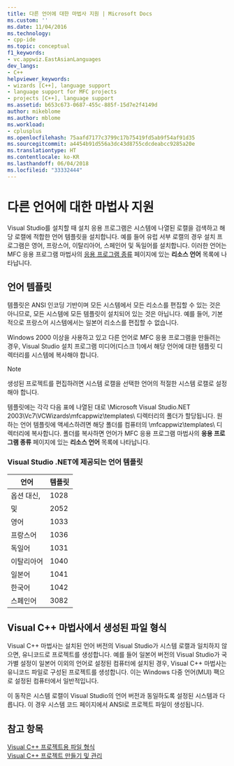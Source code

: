 ```yaml
---
title: 다른 언어에 대한 마법사 지원 | Microsoft Docs
ms.custom: ''
ms.date: 11/04/2016
ms.technology:
- cpp-ide
ms.topic: conceptual
f1_keywords:
- vc.appwiz.EastAsianLanguages
dev_langs:
- C++
helpviewer_keywords:
- wizards [C++], language support
- language support for MFC projects
- projects [C++], language support
ms.assetid: b653c673-0687-455c-885f-15d7e2f4149d
author: mikeblome
ms.author: mblome
ms.workload:
- cplusplus
ms.openlocfilehash: 75aafd7177c3799c17b75419fd5ab9f54af91d35
ms.sourcegitcommit: a4454b91d556a3dc43d8755cdcdeabcc9285a20e
ms.translationtype: HT
ms.contentlocale: ko-KR
ms.lasthandoff: 06/04/2018
ms.locfileid: "33332444"
---
```

# <a name="wizard-support-for-other-languages"></a>다른 언어에 대한 마법사 지원
Visual Studio를 설치할 때 설치 응용 프로그램은 시스템에 나열된 로캘을 검색하고 해당 로캘에 적합한 언어 템플릿을 설치합니다. 예를 들어 유럽 서부 로캘의 경우 설치 프로그램은 영어, 프랑스어, 이탈리아어, 스페인어 및 독일어를 설치합니다. 이러한 언어는 MFC 응용 프로그램 마법사의 [응용 프로그램 종류](../mfc/reference/application-type-mfc-application-wizard.md) 페이지에 있는 **리소스 언어** 목록에 나타납니다.  
  
## <a name="language-templates"></a>언어 템플릿  
 템플릿은 ANSI 인코딩 기반이며 모든 시스템에서 모든 리소스를 편집할 수 있는 것은 아니므로, 모든 시스템에 모든 템플릿이 설치되어 있는 것은 아닙니다. 예를 들어, 기본적으로 프랑스어 시스템에서는 일본어 리소스를 편집할 수 없습니다.  
  
 Windows 2000 이상을 사용하고 있고 다른 언어로 MFC 응용 프로그램을 만들려는 경우, Visual Studio 설치 프로그램 미디어(디스크 1)에서 해당 언어에 대한 템플릿 디렉터리를 시스템에 복사해야 합니다.  
  
> [!NOTE]
>  생성된 프로젝트를 편집하려면 시스템 로캘을 선택한 언어의 적절한 시스템 로캘로 설정해야 합니다.  
  
 템플릿에는 각각 다음 표에 나열된 대로 \Microsoft Visual Studio.NET 2003\Vc7\VCWizards\mfcappwiz\templates\ 디렉터리의 폴더가 할당됩니다. 원하는 언어 템플릿에 액세스하려면 해당 폴더를 컴퓨터의 \mfcappwiz\templates\ 디렉터리에 복사합니다. 폴더를 복사하면 언어가 MFC 응용 프로그램 마법사의 **응용 프로그램 종류** 페이지에 있는 **리소스 언어** 목록에 나타납니다.  
  
### <a name="language-templates-provided-in-visual-studio-net"></a>Visual Studio .NET에 제공되는 언어 템플릿  
  
|언어|템플릿|  
|--------------|--------------|  
|옵션 대신,|1028|  
|및|2052|  
|영어|1033|  
|프랑스어|1036|  
|독일어|1031|  
|이탈리아어|1040|  
|일본어|1041|  
|한국어|1042|  
|스페인어|3082|  
  
## <a name="format-of-visual-c-wizard-generated-files"></a>Visual C++ 마법사에서 생성된 파일 형식  
 Visual C++ 마법사는 설치된 언어 버전의 Visual Studio가 시스템 로캘과 일치하지 않으면, 유니코드로 프로젝트를 생성합니다. 예를 들어 일본어 버전의 Visual Studio가 국가별 설정이 일본어 이외의 언어로 설정된 컴퓨터에 설치된 경우, Visual C++ 마법사는 유니코드 파일로 구성된 프로젝트를 생성합니다. 이는 Windows 다중 언어(MUI) 팩으로 설정된 컴퓨터에서 일반적입니다.  
  
 이 동작은 시스템 로캘이 Visual Studio의 언어 버전과 동일하도록 설정된 시스템과 다릅니다. 이 경우 시스템 코드 페이지에서 ANSI로 프로젝트 파일이 생성됩니다.  
  
## <a name="see-also"></a>참고 항목  
 [Visual C++ 프로젝트용 파일 형식](../ide/file-types-created-for-visual-cpp-projects.md)   
 [Visual C++ 프로젝트 만들기 및 관리](../ide/creating-and-managing-visual-cpp-projects.md)